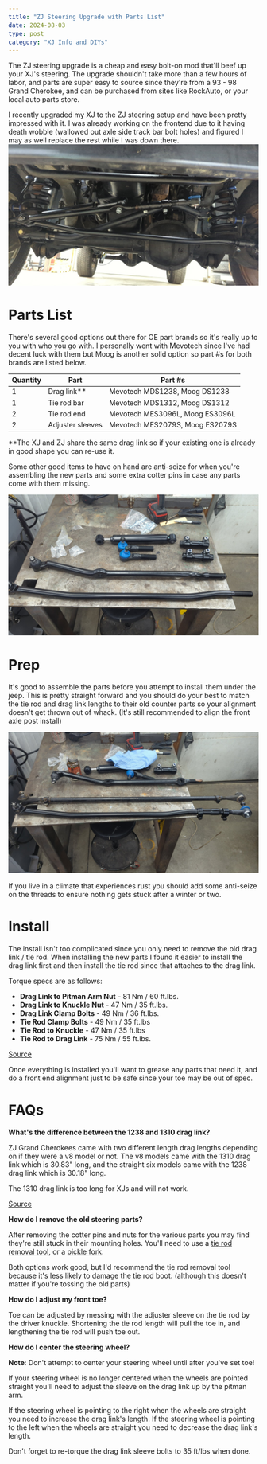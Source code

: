 ```yaml
---
title: "ZJ Steering Upgrade with Parts List"
date: 2024-08-03
type: post
category: "XJ Info and DIYs"
---
```


The ZJ steering upgrade is a cheap and easy bolt-on mod that'll beef up your XJ's steering. The upgrade shouldn't take more than a few hours of labor, and parts are super easy to source since they're from a 93 - 98 Grand Cherokee, and can be purchased from sites like RockAuto, or your local auto parts store.

I recently upgraded my XJ to the ZJ steering setup and have been pretty impressed with it. I was already working on the frontend due to it having death wobble (wallowed out axle side track bar bolt holes) and figured I may as well replace the rest while I was down there.
![](./images/3.jpg)

# Parts List

There's several good options out there for OE part brands so it's really up to you with who you go with. I personally went with Mevotech since I've had decent luck with them but Moog is another solid option so part #s for both brands are listed below.

| Quantity | Part             | Part #s                         |
| -------- | ---------------- | ------------------------------- |
| 1        | Drag link\*\*    | Mevotech MDS1238, Moog DS1238   |
| 1        | Tie rod bar      | Mevotech MDS1312, Moog DS1312   |
| 2        | Tie rod end      | Mevotech MES3096L, Moog ES3096L |
| 2        | Adjuster sleeves | Mevotech MES2079S, Moog ES2079S |

\*\*The XJ and ZJ share the same drag link so if your existing one is already in good shape you can re-use it.

Some other good items to have on hand are anti-seize for when you're assembling the new parts and some extra cotter pins in case any parts come with them missing.

![](./images/1.jpg)

# Prep

It's good to assemble the parts before you attempt to install them under the jeep. This is pretty straight forward and you should do your best to match the tie rod and drag link lengths to their old counter parts so your alignment doesn't get thrown out of whack. (It's still recommended to align the front axle post install)

![](./images/2.jpg)

If you live in a climate that experiences rust you should add some anti-seize on the threads to ensure nothing gets stuck after a winter or two.

# Install

The install isn't too complicated since you only need to remove the old drag link / tie rod. When installing the new parts I found it easier to install the drag link first and then install the tie rod since that attaches to the drag link.

Torque specs are as follows:

- **Drag Link to Pitman Arm Nut** - 81 Nm / 60 ft.lbs.
- **Drag Link to Knuckle Nut** - 47 Nm / 35 ft.lbs.
- **Drag Link Clamp Bolts** - 49 Nm / 36 ft.lbs.
- **Tie Rod Clamp Bolts** - 49 Nm / 35 ft.lbs
- **Tie Rod to Knuckle** - 47 Nm / 35 ft.lbs
- **Tie Rod to Drag Link** - 75 Nm / 55 ft.lbs.

[Source](https://wranglertjforum.com/threads/zj-tie-rod-conversion.2373/page-3#post-94101)

Once everything is installed you'll want to grease any parts that need it, and do a front end alignment just to be safe since your toe may be out of spec.

# FAQs

**What's the difference between the 1238 and 1310 drag link?**

ZJ Grand Cherokees came with two different length drag lengths depending on if they were a v8 model or not. The v8 models came with the 1310 drag link which is 30.83" long, and the straight six models came with the 1238 drag link which is 30.18" long.

The 1310 drag link is too long for XJs and will not work.

[Source](https://www.cherokeeforum.com/f67/zj-steering-upgrade-but-drag-link-tre-pitman-touching-sleeve-262805/#post3651933)

**How do I remove the old steering parts?**

After removing the cotter pins and nuts for the various parts you may find they're still stuck in their mounting holes. You'll need to use a [tie rod removal tool](https://www.harborfreight.com/tie-rod-and-pitman-arm-puller-63684.html?event_id=182962), or a [pickle fork](https://www.harborfreight.com/16-in-ball-joint-separator-63420.html).

Both options work good, but I'd recommend the tie rod removal tool because it's less likely to damage the tie rod boot. (although this doesn't matter if you're tossing the old parts)

**How do I adjust my front toe?**

Toe can be adjusted by messing with the adjuster sleeve on the tie rod by the driver knuckle. Shortening the tie rod length will pull the toe in, and lengthening the tie rod will push toe out.

**How do I center the steering wheel?**

**Note**: Don't attempt to center your steering wheel until after you've set toe!

If your steering wheel is no longer centered when the wheels are pointed straight you'll need to adjust the sleeve on the drag link up by the pitman arm.

If the steering wheel is pointing to the right when the wheels are straight you need to increase the drag link's length. If the steering wheel is pointing to the left when the wheels are straight you need to decrease the drag link's length.

Don't forget to re-torque the drag link sleeve bolts to 35 ft/lbs when done.
